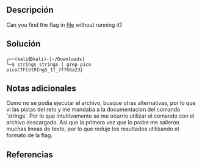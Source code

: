 ## Descripción
Can you find the flag in [file](https://jupiter.challenges.picoctf.org/static/fae9ac5267cd6e44124e559b901df177/strings) without running it?

## Solución
```bash()
┌──(kali㉿kali)-[~/Downloads]
└─$ strings strings | grep pico
picoCTF{5tRIng5_1T_7f766a23}
```

## Notas adicionales
Como no se podia ejecutar el archivo, busque otras alternativas, por lo que vi las pistas del reto y me mandaba a la documentacion del comando 'strings'. Por lo que intuitivamente se me ocurrio utilizar el comando con el archivo descargado. Asi que la primera vez que lo probe me salieron muchas lineas de texto, por lo que reduje los resultados utilizando el formato de la flag.
## Referencias 